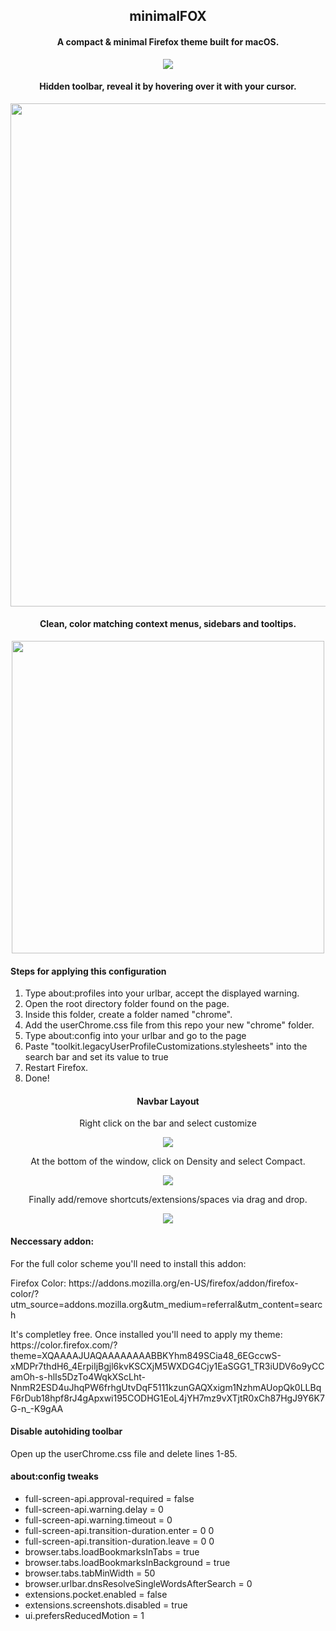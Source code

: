 <h2 align="center">minimalFOX</h2>

<h4 align="center">A compact & minimal Firefox theme built for macOS.</h4>
<p align="center"><img src="https://i.imgur.com/Y1i9J3u.png"></img></p1>

<h4 align="center">Hidden toolbar, reveal it by hovering over it with your cursor.</h4>
<p align="center"><img width ='805px' src="https://res.cloudinary.com/dhnodbdcr/image/upload/v1609679736/screencast_2021-01-03_14-13-48_i3lhn8.gif"></img></p>

<h4 align="center">Clean, color matching context menus, sidebars and tooltips.</h4>
<p align="center"><img width ='500px' src="https://i.imgur.com/gYnNDKm.png"></img></p1>

<h4>Steps for applying this configuration</h4>
<ol>
  <li>Type about:profiles into your urlbar, accept the displayed warning.</li>  
  <li>Open the root directory folder found on the page.</li>  
  <li>Inside this folder, create a folder named "chrome".</li>  
  <li>Add the userChrome.css file from this repo your new "chrome" folder.</li>  
  <li>Type about:config into your urlbar and go to the page</li>
  <li>Paste "toolkit.legacyUserProfileCustomizations.stylesheets" into the search bar and set its value to true</li>
  <li>Restart Firefox.</li>
  <li>Done!</li>
</ol>

<h4 align="center">Navbar Layout</h4>
<p align="center">Right click on the bar and select customize</h5>
<p align="center"><img src="https://i.imgur.com/IDxoP4o.png"></img></p>

<p align="center">At the bottom of the window, click on Density and select Compact.</p>
<p align="center"><img src="https://i.imgur.com/0ZBHZS4.png"></img></p>

<p align="center">Finally add/remove shortcuts/extensions/spaces via drag and drop.</p>
<p align="center"><img src="https://i.imgur.com/Mv8Jwrs.png"></img></p>

<h4>Neccessary addon:</h4>
<p>For the full color scheme you'll need to install this addon:</p>
<p>Firefox Color: https://addons.mozilla.org/en-US/firefox/addon/firefox-color/?utm_source=addons.mozilla.org&utm_medium=referral&utm_content=search</p>

<p>It's completley free. Once installed you'll need to apply my theme: https://color.firefox.com/?theme=XQAAAAJUAQAAAAAAAABBKYhm849SCia48_6EGccwS-xMDPr7thdH6_4ErpiIjBgjl6kvKSCXjM5WXDG4Cjy1EaSGG1_TR3iUDV6o9yCCamOh-s-hlIs5DzTo4WqkXScLht-NnmR2ESD4uJhqPW6frhgUtvDqF5111kzunGAQXxigm1NzhmAUopQk0LLBqF6rDub18hpf8rJ4gApxwi195CODHG1EoL4jYH7mz9vXTjtR0xCh87HgJ9Y6K7G-n_-K9gAA</p>

<h4>Disable autohiding toolbar</h4>
<p>Open up the userChrome.css file and delete lines 1-85.</p>

<h4>about:config tweaks</h4>
<ul>
  <li>full-screen-api.approval-required = false</li>
  <li>full-screen-api.warning.delay = 0</li>
  <li>full-screen-api.warning.timeout = 0</li>
  <li>full-screen-api.transition-duration.enter = 0 0</li>
  <li>full-screen-api.transition-duration.leave = 0 0</li>
  <li>browser.tabs.loadBookmarksInTabs = true</li>
  <li>browser.tabs.loadBookmarksInBackground = true</li>
  <li>browser.tabs.tabMinWidth = 50</li>
  <li>browser.urlbar.dnsResolveSingleWordsAfterSearch = 0</li>
  <li>extensions.pocket.enabled = false</li>
  <li>extensions.screenshots.disabled = true</li>
  <li>ui.prefersReducedMotion = 1</li>
</ul>
